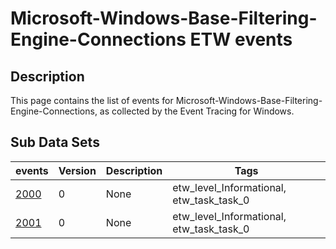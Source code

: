# Microsoft-Windows-Base-Filtering-Engine-Connections ETW events

## Description
This page contains the list of events for Microsoft-Windows-Base-Filtering-Engine-Connections, as collected by the Event Tracing for Windows.

## Sub Data Sets
|events|Version|Description|Tags|
|---|---|---|---|
|[2000](events/event-2000.md)|0|None|etw_level_Informational, etw_task_task_0|
|[2001](events/event-2001.md)|0|None|etw_level_Informational, etw_task_task_0|

